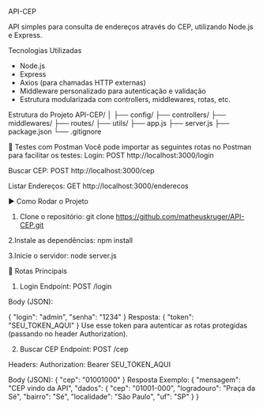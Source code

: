 API-CEP

API simples para consulta de endereços através do CEP, utilizando Node.js e Express.

 Tecnologias Utilizadas

- Node.js  
- Express  
- Axios (para chamadas HTTP externas)  
- Middleware personalizado para autenticação e validação  
- Estrutura modularizada com controllers, middlewares, rotas, etc.

Estrutura do Projeto
API-CEP/
│
├── config/
├── controllers/
├── middlewares/
├── routes/
├── utils/
├── app.js
├── server.js
├── package.json
└── .gitignore

🧪 Testes com Postman
Você pode importar as seguintes rotas no Postman para facilitar os testes:
Login: POST http://localhost:3000/login

Buscar CEP: POST http://localhost:3000/cep

Listar Endereços: GET http://localhost:3000/enderecos

▶️ Como Rodar o Projeto

1. Clone o repositório: 
git clone https://github.com/matheuskruger/API-CEP.git

2.Instale as dependências:
npm install

3.Inicie o servidor:
node server.js

🚀 Rotas Principais
1. Login
Endpoint:
POST /login

Body (JSON):

{
  "login": "admin",
  "senha": "1234"
}
Resposta:
{
  "token": "SEU_TOKEN_AQUI"
}
Use esse token para autenticar as rotas protegidas (passando no header Authorization).

2. Buscar CEP
Endpoint:
POST /cep

Headers:
Authorization: Bearer SEU_TOKEN_AQUI

Body (JSON):
{
  "cep": "01001000"
}
Resposta Exemplo:
{
  "mensagem": "CEP vindo da API",
  "dados": {
    "cep": "01001-000",
    "logradouro": "Praça da Sé",
    "bairro": "Sé",
    "localidade": "São Paulo",
    "uf": "SP"
  }
}


